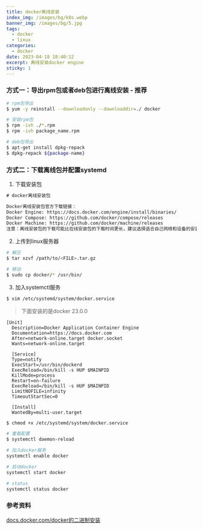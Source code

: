 ```yaml
---
title: docker离线安装
index_img: /images/bg/k8s.webp
banner_img: /images/bg/5.jpg
tags:
  - docker
  - linux
categories:
  - docker
date: 2023-04-18 18:40:12
excerpt: 离线安装docker engine
sticky: 1
---
```


### 方式一：导出rpm包或者deb包进行离线安装 - 推荐

``` bash
# rpm包导出
$ yum -y reinstall --downloadonly --downloaddir=./ docker

# 安装rpm包
$ rpm -ivh ./*.rpm
$ rpm -ivh package_name.rpm

# deb包导出
$ apt-get install dpkg-repack
$ dpkg-repack ${package-name}
```

### 方式二：下载离线包并配置systemd

1. 下载安装包

``` txt
# docker离线安装包

Docker离线安装包官方下载链接：
Docker Engine: https://docs.docker.com/engine/install/binaries/
Docker Compose: https://github.com/docker/compose/releases
Docker Machine: https://github.com/docker/machine/releases
注意：离线安装包的下载可能比在线安装包的下载时间更长，建议选择适合自己网络和设备的安装方式。
```

2. 上传到linux服务器

``` bash
# 解压
$ tar xzvf /path/to/<FILE>.tar.gz

# 移动
$ sudo cp docker/* /usr/bin/
```

3. 加入systemctl服务

``` bash
$ vim /etc/systemd/system/docker.service
```

> 下面安装的是docker 23.0.0

``` shell
[Unit]
  Description=Docker Application Container Engine
  Documentation=https://docs.docker.com
  After=network-online.target docker.socket
  Wants=network-online.target

  [Service]
  Type=notify
  ExecStart=/usr/bin/dockerd
  ExecReload=/bin/kill -s HUP $MAINPID
  KillMode=process
  Restart=on-failure
  ExecReload=/bin/kill -s HUP $MAINPID
  LimitNOFILE=infinity
  TimeoutStartSec=0

  [Install]
  WantedBy=multi-user.target
```

``` bash
$ chmod +x /etc/systemd/system/docker.service
```

``` bash
# 重载配置
$ systemctl daemon-reload

# 加入docker服务
systemctl enable docker

# 启动docker
systemctl start docker

# status
systemctl status docker
```


### 参考资料

[docs.docker.com/docker的二进制安装](https://docs.docker.com/engine/install/binaries/)

